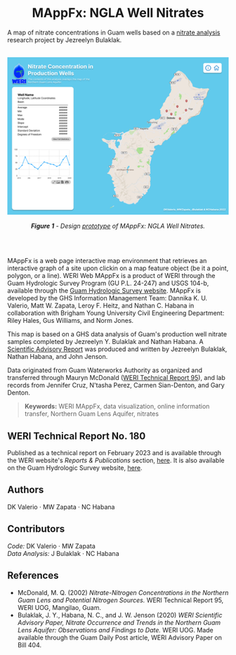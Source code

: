 <h1 align="center">MAppFx: NGLA Well Nitrates</h1>

A map of nitrate concentrations in Guam wells based on a [nitrate analysis](https://guamhydrologicsurvey.uog.edu/index.php/interagency-maps/) research project by Jezreelyn Bulaklak. 

<br> 

<img src="static/assets/MAppFx Prototype.png">
<p align="center">
    <i><b>Figure 1</b> - Design <a href="https://www.figma.com/proto/ufmyb9WJK5BqjH9o2Uaflk/NGLA-Well-Nitrate-Data---Web-App?page-id=132%3A74&node-id=138%3A12&viewport=312%2C323%2C0.09&scaling=scale-down&starting-point-node-id=138%3A12" target="_blank">prototype</a> of MAppFx: NGLA Well Nitrates.</i>
</p>

<br><br>

MAppFx is a web page interactive map environment that retrieves an interactive graph of a site upon clickin on a map feature object (be it a point, polygon, or a line). WERI Web MAppFx is a product of WERI through the Guam Hydrologic Survey Program (GU P.L. 24-247) and USGS 104-b, available through the [Guam Hydrologic Survey website](https://guamhydrologicsurvey.uog.edu/). MAppFx is developed by the GHS Information Management Team: Dannika K. U. Valerio, Matt W. Zapata, Leroy F. Heitz, and Nathan C. Habana in collaboration with Brigham Young University Civil Engineering Department: Riley Hales, Gus Williams, and Norm Jones.

This map is based on a GHS data analysis of Guam's production well nitrate samples completed by Jezreelyn Y. Bulaklak and Nathan Habana. A [Scientific Advisory Report](https://www.postguam.com/news/local/study-nitrate-levels-rising-in-water-wells/article_030ad950-27a5-11eb-b457-275e19ec9e17.html) was produced and written by Jezreelyn Bulaklak, Nathan Habana, and John Jenson. 

Data originated from Guam Waterworks Authority as organized and transferred through Mauryn McDonald ([WERI Technical Report 95](https://weri-cdn.uog.edu/wp-content/PDFs/TRs/WERI%20TR%2095%20-%20McDonald%202002.pdf)), and lab records from Jennifer Cruz, N'tasha Perez, Carmen Sian-Denton, and Gary Denton. 

> __Keywords:__ WERI MAppFx, data visualization, online information transfer, Northern Guam Lens Aquifer, nitrates 

## WERI Technical Report No. 180 
Published as a technical report on February 2023 and is available through the WERI website's _Reports & Publications_ section, [here](https://weri.uog.edu/reports-and-publications/). It is also available on the Guam Hydrologic Survey website, [here](https://guamhydrologicsurvey.uog.edu/index.php/2023/02/28/mappfx-production-well-nitrates-northern-guam-lens-aquifer-v2/). 

## Authors 

DK Valerio ‧ MW Zapata ‧ NC Habana 

## Contributors 

_Code:_ DK Valerio ‧ MW Zapata <br>
_Data Analysis:_ J Bulaklak ‧ NC Habana 

## References
- McDonald, M. Q. (2002) _Nitrate-Nitrogen Concentrations in the Northern Guam Lens and Potential Nitrogen Sources._ WERI Technical Report 95, WERI UOG, Mangilao, Guam.
- Bulaklak, J. Y., Habana, N. C., and J. W. Jenson (2020) _WERI Scientific Advisory Paper, Nitrate Occurrence and Trends in the Northern Guam Lens Aquifer: Observations and Findings to Date._ WERI UOG. Made available through the Guam Daily Post article, WERI Advisory Paper on Bill 404.
